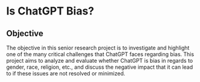 # Is ChatGPT Bias?
## Objective

The objective in this senior research project is to investigate and highlight one of the many critical challenges that ChatGPT faces regarding bias. This project aims to analyze and evaluate whether ChatGPT is bias in regards to gender, race, religion, etc., and discuss the negative impact that it can lead to if these issues are not resolved or minimized. 
